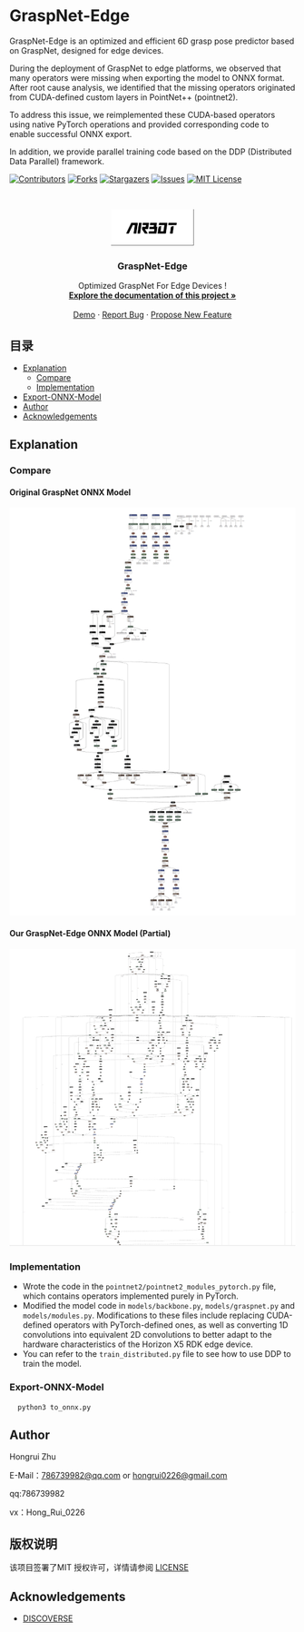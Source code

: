 

# GraspNet-Edge

GraspNet-Edge is an optimized and efficient 6D grasp pose predictor based on GraspNet, designed for edge devices. 

During the deployment of GraspNet to edge platforms, we observed that many operators were missing when exporting the model to ONNX format. After root cause analysis, we identified that the missing operators originated from CUDA-defined custom layers in PointNet++ (pointnet2). 

To address this issue, we reimplemented these CUDA-based operators using native PyTorch operations and provided corresponding code to enable successful ONNX export.

In addition, we provide parallel training code based on the DDP (Distributed Data Parallel) framework.

<!-- PROJECT SHIELDS -->

[![Contributors][contributors-shield]][contributors-url]
[![Forks][forks-shield]][forks-url]
[![Stargazers][stars-shield]][stars-url]
[![Issues][issues-shield]][issues-url]
[![MIT License][license-shield]][license-url]

<!-- PROJECT LOGO -->
<br />

<p align="center">
  <a href="https://github.com/786739982/GraspNet-Edge/">
    <img src="assets/logo.png" alt="Logo" width="146" height="64">
  </a>

  <h3 align="center">GraspNet-Edge</h3>
  <p align="center">
    Optimized GraspNet For Edge Devices !
    <br />
    <a href="https://github.com/786739982/GraspNet-Edge"><strong>Explore the documentation of this project »</strong></a>
    <br />
    <br />
    <a href="https://github.com/786739982/GraspNet-Edge">Demo</a>
    ·
    <a href="https://github.com/786739982/GraspNet-Edge/issues">Report Bug</a>
    ·
    <a href="https://github.com/786739982/GraspNet-Edge/issues">Propose New Feature</a>
  </p>
</p>




## 目录

- [Explanation](#Explanation)
  - [Compare](#Compare)
  - [Implementation](#Implementation)
- [Export-ONNX-Model](#Export-ONNX-Model)
- [Author](#Author)
- [Acknowledgements](#Acknowledgements)




## Explanation

### Compare

#### Original GraspNet ONNX Model
<p align="center">
  <a href="https://github.com/786739982/GraspNet-Edge/">
    <img src="assets/GraspNet ONNX.png" alt="Logo" width="" height="">
  </a>
</p>

#### Our GraspNet-Edge ONNX Model (Partial)
<p align="center">
  <a href="https://github.com/786739982/GraspNet-Edge/">
    <img src="assets/GraspNet-Edge ONNX.png" alt="Logo" width="" height="">
  </a>
</p>

### **Implementation**
* Wrote the code in the ```pointnet2/pointnet2_modules_pytorch.py``` file, which contains operators implemented purely in PyTorch.
* Modified the model code in ```models/backbone.py```, ```models/graspnet.py``` and ```models/modules.py```. Modifications to these files include replacing CUDA-defined operators with PyTorch-defined ones, as well as converting 1D convolutions into equivalent 2D convolutions to better adapt to the hardware characteristics of the Horizon X5 RDK edge device.
* You can refer to the ```train_distributed.py``` file to see how to use DDP to train the model.


### Export-ONNX-Model
```
  python3 to_onnx.py
```


## Author

Hongrui Zhu 

E-Mail：786739982@qq.com or hongrui0226@gmail.com

qq:786739982

vx：Hong_Rui_0226



  
## 版权说明

该项目签署了MIT 授权许可，详情请参阅 [LICENSE](https://github.com/786739982/GraspNet-Edge/blob/master/LICENSE)





## Acknowledgements

- [DISCOVERSE](https://airbots.online/)




<!-- links -->
[contributors-shield]: https://img.shields.io/github/contributors/786739982/GraspNet-Edge.svg?style=flat-square
[contributors-url]: https://github.com/786739982/GraspNet-Edge/graphs/contributors
[forks-shield]: https://img.shields.io/github/forks/786739982/GraspNet-Edge.svg?style=flat-square
[forks-url]: https://github.com/786739982/GraspNet-Edge/network/members
[stars-shield]: https://img.shields.io/github/stars/786739982/GraspNet-Edge.svg?style=flat-square
[stars-url]: https://github.com/786739982/GraspNet-Edge/stargazers
[issues-shield]: https://img.shields.io/github/issues/786739982/GraspNet-Edge.svg?style=flat-square
[issues-url]: https://img.shields.io/github/issues/786739982/GraspNet-Edge.svg
[license-shield]: https://img.shields.io/github/license/786739982/GraspNet-Edge.svg?style=flat-square
[license-url]: https://github.com/786739982/GraspNet-Edge/blob/master/LICENSE
[linkedin-shield]: https://img.shields.io/badge/-LinkedIn-black.svg?style=flat-square&logo=linkedin&colorB=555





